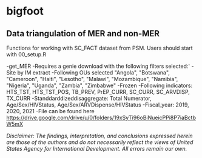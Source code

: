 # bigfoot
Data triangulation of MER and non-MER 
---

Functions for working with SC_FACT dataset from PSM. Users should start with 00_setup.R


-get_MER
  -Requires a genie download with the following filters selected:'
  -Site by IM extract
  -Following OUs selected
   "Angola",
   "Botswana",
   "Cameroon",
   "Haiti",
   "Lesotho",
   "Malawi",
   "Mozambique",
   "Namibia",
   "Nigeria",
   "Uganda",
   "Zambia",
   "Zimbabwe"
  -Frozen
  -Following indicators: HTS_TST, HTS_TST_POS, TB_PREV, PrEP_CURR, SC_CURR, SC_ARVDISP, TX_CURR
  -Standdarddizeddisaggregate: Total Numerator, Age/Sex/HIVStatus,                Age/Sex/ARVDispense/HIVStatus
  -Fiscal_year: 2019, 2020, 2021
  -File can be found here <https://drive.google.com/drive/u/0/folders/19xSyTi96oBiNueicPPi8P7iaBctbW5mX>
  
  

*Disclaimer: The findings, interpretation, and conclusions expressed herein are those of the authors and do not necessarily reflect the views of United States Agency for International Development. All errors remain our own.*